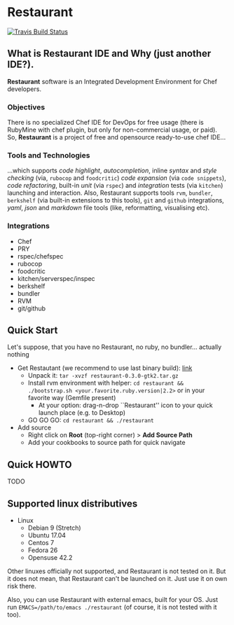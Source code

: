 # Restaurant

[![Travis Build Status](https://api.travis-ci.org/restaurant-ide/restaurant.svg?branch=master)](https://travis-ci.org/restaurant-ide/restaurant)

## What is Restaurant IDE and Why (just another IDE?).

**Restaurant** software is an Integrated Development Environment for Chef developers.

### Objectives

There is no specialized Chef IDE for DevOps for free usage (there is RubyMine with chef plugin, but only for non-commercial usage, or paid). So, **Restaurant** is a project of free and opensource ready-to-use chef IDE...

### Tools and Technologies

...which supports *code highlight*, *autocompletion*, inline *syntax* and *style checking* (via, `rubocop` and `foodcritic`) *code expansion* (via `code snippets`), *code refactoring*, built-in *unit* (via `rspec`) and *integration* tests (via `kitchen`) launching and interaction. Also, Restaurant supports tools `rvm`, `bundler`, `berkshelf` (via built-in extensions to this tools), `git` and `github` integrations, *yaml*, *json* and *markdown* file tools (like, reformatting, visualising etc).

### Integrations

* Chef
* PRY
* rspec/chefspec
* rubocop
* foodcritic
* kitchen/serverspec/inspec
* berkshelf
* bundler
* RVM
* git/github

## Quick Start

Let's suppose, that you have no Restaurant, no ruby, no bundler... actually nothing

  * Get Restautant (we recommend to use last binary build): [link](https://github.com/restaurant-ide/restaurant/releases/download/v0.3.0/restaurant-0.3.0-gtk2.tar.gz)
	* Unpack it: `tar -xvzf restaurant-0.3.0-gtk2.tar.gz`
	* Install rvm environment with helper: `cd restaurant && ./bootstrap.sh <your.favorite.ruby.version|2.2>` or in your favorite way (Gemfile present)
        * At your option: drag-n-drop ``Restaurant'' icon to your quick launch place (e.g. to Desktop)
	* GO GO GO: `cd restaurant && ./restaurant`
  * Add source
	* Right click on **Root** (top-right corner) > **Add Source Path**
	* Add your cookbooks to source path for quick navigate

## Quick HOWTO

TODO

## Supported linux distributives

* Linux
  * Debian 9 (Stretch)
  * Ubuntu 17.04
  * Centos 7
  * Fedora 26
  * Opensuse 42.2

Other linuxes officially not supported, and Restaurant is not tested on it. But it does not mean, that Restaurant can't be launched on it. Just use it on own risk there.

Also, you can use Restaurant with external emacs, built for your OS. Just run `EMACS=/path/to/emacs ./restaurant` (of course, it is not tested with it too).